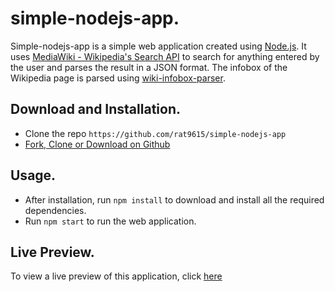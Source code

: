 # simple-nodejs-app.

Simple-nodejs-app is a simple web application created using [Node.js](https://github.com/nodejs/node). It uses [MediaWiki - Wikipedia's Search API](https://www.mediawiki.org/wiki/API:Opensearch) to search for anything entered by the user and parses the result in a JSON format. The infobox of the Wikipedia page is parsed using [wiki-infobox-parser](https://github.com/0x333333/wiki-infobox-parser).

## Download and Installation.

- Clone the repo ```https://github.com/rat9615/simple-nodejs-app```
- [Fork, Clone or Download on Github](https://github.com/rat9615/simple-nodejs-app)

## Usage.

- After installation, run ```npm install``` to download and install all the required dependencies.
- Run ```npm start``` to run the web application.

## Live Preview.

To view a live preview of this application, click [here](https://desolate-coast-53201.herokuapp.com/)

